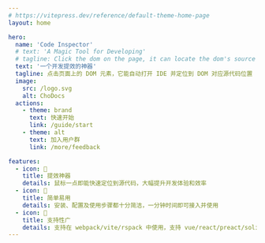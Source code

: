 ```yaml
---
# https://vitepress.dev/reference/default-theme-home-page
layout: home

hero:
  name: 'Code Inspector'
  # text: 'A Magic Tool for Developing'
  # tagline: Click the dom on the page, it can locate the dom's source code in the IDE
  text: '一个开发提效的神器'
  tagline: 点击页面上的 DOM 元素，它能自动打开 IDE 并定位到 DOM 对应源代码位置
  image:
    src: /logo.svg
    alt: ChoDocs
  actions:
    - theme: brand
      text: 快速开始
      link: /guide/start
    - theme: alt
      text: 加入用户群
      link: /more/feedback

features:
  - icon: 🚀
    title: 提效神器
    details: 鼠标一点即能快速定位到源代码，大幅提升开发体验和效率
  - icon: 📖
    title: 简单易用
    details: 安装、配置及使用步骤都十分简洁，一分钟时间即可接入并使用
  - icon: 🎨
    title: 支持性广
    details: 支持在 webpack/vite/rspack 中使用，支持 vue/react/preact/solid 等多个框架
---
```

